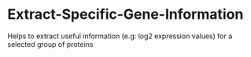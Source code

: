 # Extract-Specific-Gene-Information
Helps to extract useful information (e.g: log2 expression values) for a selected group of proteins
